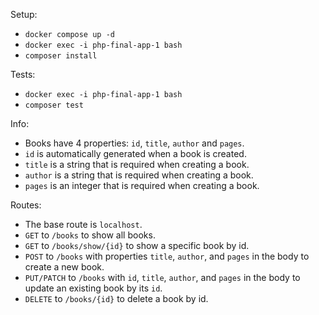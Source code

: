 Setup:
- `docker compose up -d`
- `docker exec -i php-final-app-1 bash`
- `composer install`

Tests:
- `docker exec -i php-final-app-1 bash`
- `composer test`

Info:
- Books have 4 properties: `id`, `title`, `author` and `pages`.
- `id` is automatically generated when a book is created.
- `title` is a string that is required when creating a book.
- `author` is a string that is required when creating a book.
- `pages` is an integer that is required when creating a book.

Routes:
- The base route is `localhost`.
- `GET` to `/books` to show all books.
- `GET` to `/books/show/{id}` to show a specific book by id.
- `POST` to `/books` with properties `title`, `author`, and `pages` in the body to create a new book.
- `PUT/PATCH` to `/books` with `id`, `title`, `author`, and `pages` in the body to update an existing book by its `id`.
- `DELETE` to `/books/{id}` to delete a book by id.